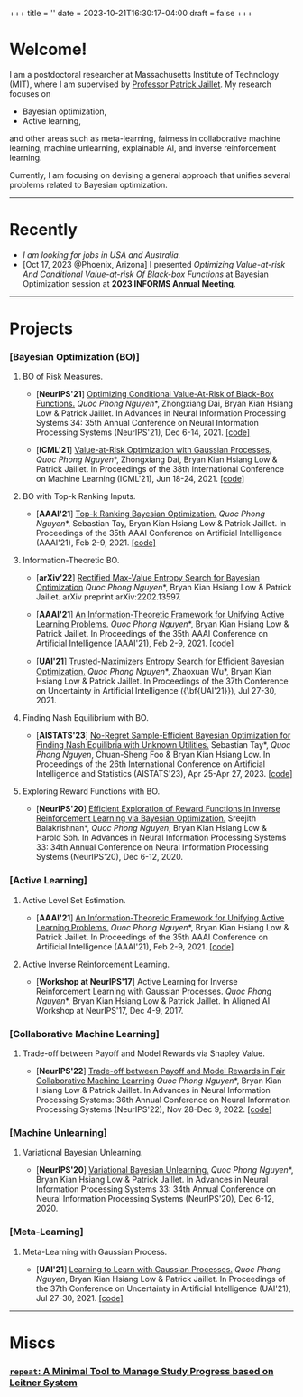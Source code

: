 +++
title = ''
date = 2023-10-21T16:30:17-04:00
draft = false
+++

# Welcome!
I am a postdoctoral researcher at Massachusetts Institute of Technology (MIT), where I am supervised by [Professor Patrick Jaillet](https://web.mit.edu/jaillet/www/). My research focuses on
* Bayesian optimization,
* Active learning,

and other areas such as meta-learning, fairness in collaborative machine learning, machine unlearning, explainable AI, and inverse reinforcement learning.

Currently, I am focusing on devising a general approach that unifies several problems related to Bayesian optimization.

<!-- ![test image](/profile.jpg) -->

---

# Recently
* *I am looking for jobs in USA and Australia.*
* [Oct 17, 2023 @Phoenix, Arizona] I presented *Optimizing Value-at-risk And Conditional Value-at-risk Of Black-box Functions* at Bayesian Optimization session at **2023 INFORMS Annual Meeting**.

---

# Projects

### [Bayesian Optimization (BO)]

1. BO of Risk Measures.
    * [**NeurIPS'21**] [Optimizing Conditional Value-At-Risk of Black-Box Functions.](https://openreview.net/forum?id=Tc6Uk03Te7g) *Quoc Phong Nguyen**, Zhongxiang Dai, Bryan Kian Hsiang Low & Patrick Jaillet. In Advances in Neural Information Processing Systems 34: 35th Annual Conference on Neural Information Processing Systems (NeurIPS'21), Dec 6-14, 2021. [\[code\]](https://github.com/qphong/BayesOpt-LV)


    * [**ICML'21**] [Value-at-Risk Optimization with Gaussian Processes.](http://proceedings.mlr.press/v139/nguyen21b.html) *Quoc Phong Nguyen**, Zhongxiang Dai, Bryan Kian Hsiang Low & Patrick Jaillet. In Proceedings of the 38th International Conference on Machine Learning (ICML'21), Jun 18-24, 2021. [\[code\]](https://github.com/qphong/BayesOpt-LV)


2. BO with Top-k Ranking Inputs.

    * [**AAAI'21**] [Top-k Ranking Bayesian Optimization.](https://ojs.aaai.org/index.php/AAAI/article/view/17103) *Quoc Phong Nguyen**, Sebastian Tay, Bryan Kian Hsiang Low & Patrick Jaillet. In Proceedings of the 35th AAAI Conference on Artificial Intelligence (AAAI'21), Feb 2-9, 2021. [\[code\]](https://github.com/sebtsh/Top-k-Ranking-Bayesian-Optimization)


3. Information-Theoretic BO.

    * [**arXiv'22**] [Rectified Max-Value Entropy Search for Bayesian Optimization](https://arxiv.org/pdf/2202.13597.pdf) *Quoc Phong Nguyen**, Bryan Kian Hsiang Low & Patrick Jaillet. arXiv preprint arXiv:2202.13597.


    * [**AAAI'21**] [An Information-Theoretic Framework for Unifying Active Learning Problems.](https://ojs.aaai.org/index.php/AAAI/article/view/17102) *Quoc Phong Nguyen**, Bryan Kian Hsiang Low & Patrick Jaillet. In Proceedings of the 35th AAAI Conference on Artificial Intelligence (AAAI'21), Feb 2-9, 2021. [\[code\]](https://github.com/qphong/bes-mp)


    * [**UAI'21**] [Trusted-Maximizers Entropy Search for Efﬁcient Bayesian Optimization.](https://proceedings.mlr.press/v161/nguyen21d/nguyen21d.pdf) *Quoc Phong Nguyen**, Zhaoxuan Wu*, Bryan Kian Hsiang Low & Patrick Jaillet. In Proceedings of the 37th Conference on Uncertainty in Artificial Intelligence ({\bf{UAI'21}}), Jul 27-30, 2021.

4. Finding Nash Equilibrium with BO.

    * [**AISTATS'23**] [No-Regret Sample-Efficient Bayesian Optimization for Finding Nash Equilibria with Unknown Utilities.](https://proceedings.mlr.press/v206/tay23a.html) Sebastian Tay*, *Quoc Phong Nguyen*, Chuan-Sheng Foo & Bryan Kian Hsiang Low. In Proceedings of the 26th International Conference on Artificial Intelligence and Statistics (AISTATS'23), Apr 25-Apr 27, 2023. [\[code\]](https://github.com/sebtsh/nash-bo)

5. Exploring Reward Functions with BO.

    * [**NeurIPS'20**] [Efficient Exploration of Reward Functions in Inverse Reinforcement Learning via Bayesian Optimization.](https://papers.nips.cc/paper/2020/hash/2bba9f4124283edd644799e0cecd45ca-Abstract.html) Sreejith Balakrishnan*, *Quoc Phong Nguyen*, Bryan Kian Hsiang Low & Harold Soh. In Advances in Neural Information Processing Systems 33: 34th Annual Conference on Neural Information Processing Systems (NeurIPS'20), Dec 6-12, 2020.

### [Active Learning]

1. Active Level Set Estimation.

    * [**AAAI'21**] [An Information-Theoretic Framework for Unifying Active Learning Problems.](https://ojs.aaai.org/index.php/AAAI/article/view/17102) *Quoc Phong Nguyen**, Bryan Kian Hsiang Low & Patrick Jaillet. In Proceedings of the 35th AAAI Conference on Artificial Intelligence (AAAI'21), Feb 2-9, 2021. [\[code\]](https://github.com/qphong/bes-mp)


2. Active Inverse Reinforcement Learning.

    * [**Workshop at NeurIPS'17**] Active Learning for Inverse Reinforcement Learning with Gaussian Processes. *Quoc Phong Nguyen**, Bryan Kian Hsiang Low & Patrick Jaillet. In Aligned AI Workshop at NeurIPS'17, Dec 4-9, 2017.


### [Collaborative Machine Learning]

1. Trade-off between Payoff and Model Rewards via Shapley Value.

    * [**NeurIPS'22**] [Trade-off between Payoff and Model Rewards in Fair Collaborative Machine Learning](https://nips.cc/Conferences/2022/Schedule?showEvent=53762) *Quoc Phong Nguyen**, Bryan Kian Hsiang Low & Patrick Jaillet. In Advances in Neural Information Processing Systems: 36th Annual Conference on Neural Information Processing Systems (NeurIPS'22), Nov 28-Dec 9, 2022. [\[code\]](https://github.com/qphong/model-payoff-allocation)

### [Machine Unlearning]

1. Variational Bayesian Unlearning.

    * [**NeurIPS'20**] [Variational Bayesian Unlearning.](https://papers.nips.cc/paper/2020/hash/b8a6550662b363eb34145965d64d0cfb-Abstract.html) *Quoc Phong Nguyen**, Bryan Kian Hsiang Low & Patrick Jaillet. In Advances in Neural Information Processing Systems 33: 34th Annual Conference on Neural Information Processing Systems (NeurIPS'20), Dec 6-12, 2020.

### [Meta-Learning]

1. Meta-Learning with Gaussian Process.

    * [**UAI'21**] [Learning to Learn with Gaussian Processes.](https://proceedings.mlr.press/v161/nguyen21c/nguyen21c.pdf) *Quoc Phong Nguyen*, Bryan Kian Hsiang Low & Patrick Jaillet. In Proceedings of the 37th Conference on Uncertainty in Artificial Intelligence (UAI'21), Jul 27-30, 2021. [\[code\]](https://github.com/qphong/gpml)

---

# Miscs

### [`repeat`: A Minimal Tool to Manage Study Progress based on Leitner System](https://github.com/qphong/repeat)

